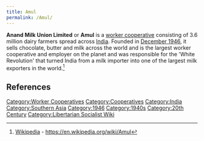 ```yaml
---
title: Amul
permalink: /Amul/
---
```


**Anand Milk Union Limited** or **Amul** is a [worker
cooperative](Worker_Cooperative "wikilink") consisting of 3.6 million
dairy farmers spread across [India](India "wikilink"). Founded in
[December
1946](Timeline_of_Libertarian_Socialism_in_Southern_Asia "wikilink"), it
sells chocolate, butter and milk across the world and is the largest
worker cooperative and employer on the planet and was responsible for
the 'White Revolution' that turned India from a milk importer into one
of the largest milk exporters in the world.[^1]

## References

<references />

[Category:Worker Cooperatives](Category:Worker_Cooperatives "wikilink")
[Category:Cooperatives](Category:Cooperatives "wikilink")
[Category:India](Category:India "wikilink") [Category:Southern
Asia](Category:Southern_Asia "wikilink")
[Category:1946](Category:1946 "wikilink")
[Category:1940s](Category:1940s "wikilink") [Category:20th
Century](Category:20th_Century "wikilink") [Category:Libertarian
Socialist Wiki](Category:Libertarian_Socialist_Wiki "wikilink")

[^1]: [Wikipedia](Wikipedia "wikilink") -
    <https://en.wikipedia.org/wiki/Amul>